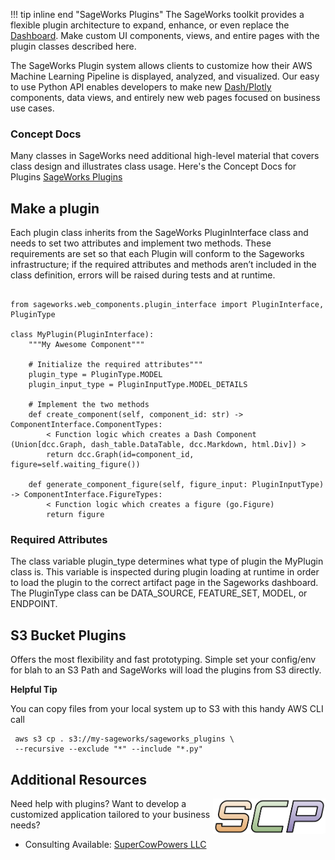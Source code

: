 !!! tip inline end "SageWorks Plugins"
    The SageWorks toolkit provides a flexible plugin architecture to expand, enhance, or even replace the [Dashboard](../aws_setup/dashboard_stack.md). Make custom UI components, views, and entire pages with the plugin classes described here.

The SageWorks Plugin system allows clients to customize how their AWS Machine Learning Pipeline is displayed, analyzed, and visualized. Our easy to use Python API enables developers to make new [Dash/Plotly](https://plotly.com/) components, data views, and entirely new web pages focused on business use cases.

### Concept Docs
Many classes in SageWorks need additional high-level material that covers class design and illustrates class usage. Here's the Concept Docs for Plugins [SageWorks Plugins](https://docs.google.com/presentation/d/1sByTnZa24lY6d4INRMm7OHmQndIZmLbTxOyTeAJol20/edit?usp=sharing)

## Make a plugin

Each plugin class inherits from the SageWorks PluginInterface class and needs to set two attributes and implement two methods. These requirements are set so that each Plugin will conform to the Sageworks infrastructure; if the required attributes and methods aren’t included in the class definition, errors will be raised during tests and at runtime.

```

from sageworks.web_components.plugin_interface import PluginInterface, PluginType

class MyPlugin(PluginInterface):
    """My Awesome Component"""

    # Initialize the required attributes"""
    plugin_type = PluginType.MODEL
    plugin_input_type = PluginInputType.MODEL_DETAILS
    
    # Implement the two methods
    def create_component(self, component_id: str) -> ComponentInterface.ComponentTypes:
        < Function logic which creates a Dash Component (Union[dcc.Graph, dash_table.DataTable, dcc.Markdown, html.Div]) >
        return dcc.Graph(id=component_id, figure=self.waiting_figure())

    def generate_component_figure(self, figure_input: PluginInputType) -> ComponentInterface.FigureTypes:
        < Function logic which creates a figure (go.Figure) 
        return figure
```
  



### Required Attributes

The class variable plugin_type determines what type of plugin the MyPlugin class is. This variable is inspected during plugin loading at runtime in order to load the plugin to the correct artifact page in the Sageworks dashboard. The PluginType class can be DATA_SOURCE, FEATURE_SET, MODEL, or ENDPOINT.

## S3 Bucket Plugins
Offers the most flexibility and fast prototyping. Simple set your config/env for  blah to an S3 Path and SageWorks will load the plugins from S3 directly.

**Helpful Tip**

You can copy files from your local system up to S3 with this handy AWS CLI call

```
 aws s3 cp . s3://my-sageworks/sageworks_plugins \
 --recursive --exclude "*" --include "*.py"
```
 

## Additional Resources

<img align="right" src="../images/scp.png" width="180">

Need help with plugins? Want to develop a customized application tailored to your business needs?

- Consulting Available: [SuperCowPowers LLC](https://www.supercowpowers.com)
